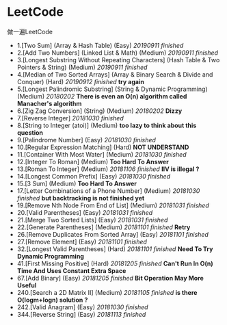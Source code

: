 # LeetCode
做一遍LeetCode

* 1.[Two Sum] (Array & Hash Table) (Easy) *20190911 finished*
* 2.[Add Two Numbers] (Linked List & Math) (Medium) *20190911 finished*
* 3.[Longest Substring Without Repeating Characters] (Hash Table & Two Pointers & String) (Medium) *20190911 finished*
* 4.[Median of Two Sorted Arrays] (Array & Binary Search & Divide and Conquer) (Hard) *20190912 finished* **try again**
* 5.[Longest Palindromic Substring] (String & Dynamic Programming) (Medium) *20180202* **There is even an O(n) algorithm called Manacher's algorithm**
* 6.[Zig Zag Conversion] (String) (Medium) *20180202* **Dizzy**
* 7.[Reverse Integer] *20181030 finished*
* 8.[String to Integer (atoi)] (Medium) **too lazy to think about this question**
* 9.[Palindrome Number] (Easy) *20181030 finished*
* 10.[Regular Expression Matching] (Hard) **NOT UNDERSTAND**
* 11.[Container With Most Water] (Medium) *20181030 finished*
* 12.[Integer To Roman] (Medium) **Too Hard To Answer**
* 13.[Roman To Integer] (Medium) *20181106 finished* **IIV is illegal ?**
* 14.[Longest Common Prefix] (Easy) *20181030 finished*
* 15.[3 Sum] (Medium) **Too Hard To Answer**
* 17.[Letter Combinations of a Phone Number] (Medium) *20181030 finished* **but backtracking is not finished yet**
* 19.[Remove Nth Node From End of List] (Medium) *20181031 finished*
* 20.[Valid Parentheses] (Easy) *20181031 finished*
* 21.[Merge Two Sorted Lists] (Easy) *20181031 finished*
* 22.[Generate Parentheses] (Medium) *20181101 finished* **Retry**
* 26.[Remove Duplicates From Sorted Array] (Easy) *20181101 finished*
* 27.[Remove Element] (Easy) *20181101 finished*
* 32.[Longest Valid Parentheses] (Hard) *20181101 finished* **Need To Try Dynamic Programming**
* 41.[First Missing Positive] (Hard) *20181205 finished* **Can't Run In O(n) Time And Uses Constant Extra Space**
* 67.[Add Binary] (Easy) *20181205 finished* **Bit Operation May More Useful**
* 240.[Search a 2D Matrix II] (Medium) *20181105 finished* **is there O(logm+logn) solution ?**
* 242.[Valid Anagram] (Easy) *20181030 finished*
* 344.[Reverse String] (Easy) *20181113 finished*
